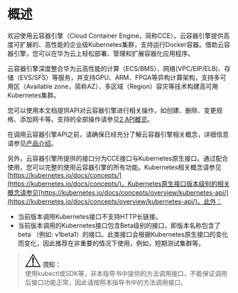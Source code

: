 # 概述<a name="cce_02_0328"></a>

欢迎使用云容器引擎（Cloud Container Engine，简称CCE）。云容器引擎提供高度可扩展的、高性能的企业级Kubernetes集群，支持运行Docker容器。借助云容器引擎，您可以在华为云上轻松部署、管理和扩展容器化应用程序。

云容器引擎深度整合华为云高性能的计算（ECS/BMS）、网络\(VPC/EIP/ELB\)、存储（EVS/SFS）等服务，并支持GPU、ARM、FPGA等异构计算架构，支持多可用区（Available zone，简称AZ）、多区域（Region）容灾等技术构建高可用Kubernetes集群。

您可以使用本文档提供API对云容器引擎进行相关操作，如创建、删除、变更规格、添加网卡等。支持的全部操作请参见[2 API概览](API概览.md)。

在调用云容器引擎API之前，请确保已经充分了解云容器引擎相关概念，详细信息请参见[产品介绍](https://support.huaweicloud.com/productdesc-cce/cce_productdesc_0001.html)。

另外，云容器引擎所提供的接口分为CCE接口与Kubernetes原生接口。通过配合使用，您可以完整的使用云容器引擎的所有功能。Kubernetes相关概念请参见[https://kubernetes.io/docs/concepts/](https://kubernetes.io/docs/concepts/)。Kubernetes原生接口版本级别的相关概念请参见[https://kubernetes.io/docs/concepts/overview/kubernetes-api/](https://kubernetes.io/docs/concepts/overview/kubernetes-api/)。此外：

-   当前版本调用Kubernetes接口不支持HTTP长链接。
-   当前版本调用的Kubernetes接口包含Beta级别的接口，即版本名称包含了beta （例如: v1beta1）的接口。此类接口会根据Kubernetes原生接口的变化而变化，因此推荐在非重要的情况下使用，例如，短期测试集群等。

>![](public_sys-resources/icon-notice.gif) **须知：**   
>使用kubectl或SDK等，非本指导书中提供的方法调用接口，不能保证调用后接口功能正常，因此请按照本指导书中的方法调用接口。  


